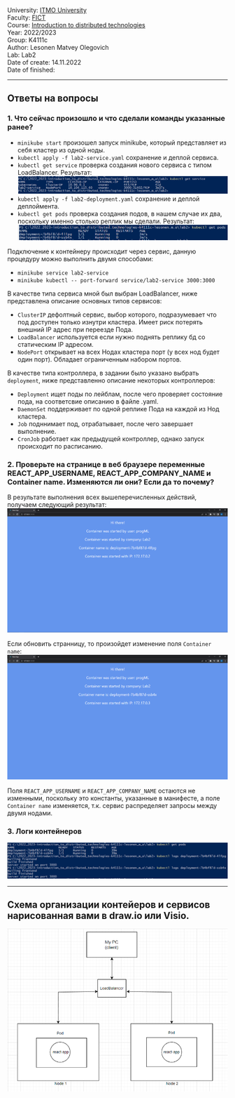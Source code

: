 University: [ITMO University](https://itmo.ru/ru/)    
Faculty: [FICT](https://fict.itmo.ru)    
Course: [Introduction to distributed technologies](https://github.com/itmo-ict-faculty/introduction-to-distributed-technologies)    
Year: 2022/2023    
Group: K4111c    
Author: Lesonen Matvey Olegovich    
Lab: Lab2    
Date of create: 14.11.2022    
Date of finished: 
___
## Ответы на вопросы
### 1. Что сейчас произошло и что сделали команды указанные ранее?
- `minikube start` произошел запуск minikube, который представляет из себя кластер из одной ноды.
- `kubectl apply -f lab2-service.yaml` сохранение и деплой сервиса.
- `kubectl get service` проверка создания нового сервиса с типом LoadBalancer. Результат:
![services](./result/services.png) 
- `kubectl apply -f lab2-deployment.yaml` сохранение и деплой деплоймента.
- `kubectl get pods` проверка создания подов, в нашем случае их два, поскольку именно столько реплик мы сделали. Результат:
![pods](./result/pods.png)

Подключение к контейнеру происходит через сервис, данную процедуру можно выполнить двумя способами:
- `minikube service lab2-service`
- `minikube kubectl -- port-forward service/lab2-service 3000:3000`

В качестве типа сервиса мной был выбран LoadBalancer, ниже представлена описание основных типов сервисов:

- `ClusterIP` дефолтный сервис, выбор которого, подразумевает что под доступен только изнутри кластера. Имеет риск потерять внешний IP адрес при переезде Пода.
- `LoadBalancer` используется если нужно поднять реплику бд со статическим IP адресом.
- `NodePort` открывает на всех Нодах кластера порт (у всех нод будет один порт). Обладает ограниченным набором портов.

В качестве типа контроллера, в задании было указано выбрать `deployment`, ниже представленно описание некоторых контроллеров:

- `Deployment` ищет поды по лейблам, после чего проверяет состояние пода, на соответсвие описанию в файле .yaml.
- `DaemonSet` поддерживает по одной реплике Пода на каждой из Нод кластера.
- `Job` подннимает под, отрабатывает, после чего завершает выполнение.
- `CronJob` работает как предыдущей контроллер, однако запуск происходит по расписанию. 


### 2. Проверьте на странице в веб браузере переменные REACT_APP_USERNAME, REACT_APP_COMPANY_NAME и Container name. Изменяются ли они? Если да то почему?

В результате выполнения всех вышеперечисленных действий, получаем следующий результат:
![result_1](./result/result_1.png)

Если обновить странницу, то произойдет изменение поля `Container name`:
![result_2](./result/result_2.png)

Поля `REACT_APP_USERNAME` и `REACT_APP_COMPANY_NAME` остаются не изменными, поскольку это константы, указанные в манифесте, а поле `Container name` изменяется, т.к. сервис распределяет запросы между двумя нодами.

### 3. Логи контейнеров

![logs](./result/logs.png)
___
## Схема организации контейеров и сервисов нарисованная вами в draw.io или Visio.
![shema](./result/shema.png)